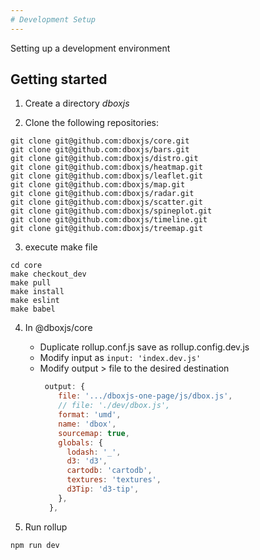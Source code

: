 ```yaml
---
# Development Setup  
---
```


Setting up a development environment 

## Getting started

1. Create a directory *dboxjs*

2. Clone the following repositories:

```
git clone git@github.com:dboxjs/core.git
git clone git@github.com:dboxjs/bars.git
git clone git@github.com:dboxjs/distro.git
git clone git@github.com:dboxjs/heatmap.git
git clone git@github.com:dboxjs/leaflet.git
git clone git@github.com:dboxjs/map.git
git clone git@github.com:dboxjs/radar.git
git clone git@github.com:dboxjs/scatter.git
git clone git@github.com:dboxjs/spineplot.git
git clone git@github.com:dboxjs/timeline.git
git clone git@github.com:dboxjs/treemap.git
```


3. execute make file 
```
cd core 
make checkout_dev
make pull 
make install 
make eslint
make babel
```
4. In @dboxjs/core 
    * Duplicate rollup.conf.js save as rollup.config.dev.js
    * Modify input as `input: 'index.dev.js'`
    * Modify output > file to the desired destination
      ```javascript
       output: {
          file: '.../dboxjs-one-page/js/dbox.js',
          // file: './dev/dbox.js',
          format: 'umd',
          name: 'dbox',
          sourcemap: true,
          globals: {
            lodash: '_',
            d3: 'd3',
            cartodb: 'cartodb',
            textures: 'textures',
            d3Tip: 'd3-tip',
          },
        },
      ```

6. Run rollup
```
npm run dev
```
